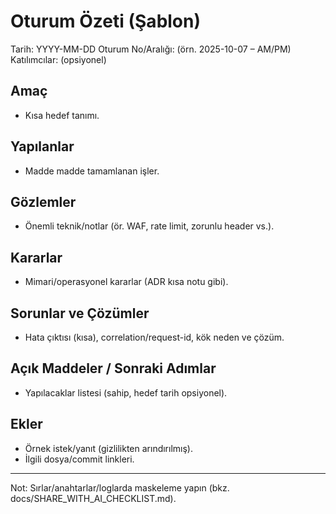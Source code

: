 # Oturum Özeti (Şablon)

Tarih: YYYY-MM-DD
Oturum No/Aralığı: (örn. 2025-10-07 – AM/PM)
Katılımcılar: (opsiyonel)

## Amaç
- Kısa hedef tanımı.

## Yapılanlar
- Madde madde tamamlanan işler.

## Gözlemler
- Önemli teknik/notlar (ör. WAF, rate limit, zorunlu header vs.).

## Kararlar
- Mimari/operasyonel kararlar (ADR kısa notu gibi).

## Sorunlar ve Çözümler
- Hata çıktısı (kısa), correlation/request-id, kök neden ve çözüm.

## Açık Maddeler / Sonraki Adımlar
- Yapılacaklar listesi (sahip, hedef tarih opsiyonel).

## Ekler
- Örnek istek/yanıt (gizlilikten arındırılmış).
- İlgili dosya/commit linkleri.

---
Not: Sırlar/anahtarlar/loglarda maskeleme yapın (bkz. docs/SHARE_WITH_AI_CHECKLIST.md).
